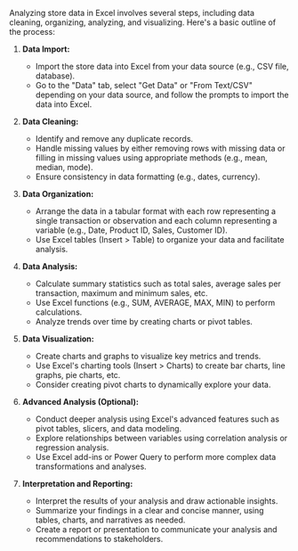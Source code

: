 Analyzing store data in Excel involves several steps, including data cleaning, organizing, analyzing, and visualizing. Here's a basic outline of the process:

1. **Data Import:**
   - Import the store data into Excel from your data source (e.g., CSV file, database).
   - Go to the "Data" tab, select "Get Data" or "From Text/CSV" depending on your data source, and follow the prompts to import the data into Excel.

2. **Data Cleaning:**
   - Identify and remove any duplicate records.
   - Handle missing values by either removing rows with missing data or filling in missing values using appropriate methods (e.g., mean, median, mode).
   - Ensure consistency in data formatting (e.g., dates, currency).

3. **Data Organization:**
   - Arrange the data in a tabular format with each row representing a single transaction or observation and each column representing a variable (e.g., Date, Product ID, Sales, Customer ID).
   - Use Excel tables (Insert > Table) to organize your data and facilitate analysis.

4. **Data Analysis:**
   - Calculate summary statistics such as total sales, average sales per transaction, maximum and minimum sales, etc.
   - Use Excel functions (e.g., SUM, AVERAGE, MAX, MIN) to perform calculations.
   - Analyze trends over time by creating charts or pivot tables.

5. **Data Visualization:**
   - Create charts and graphs to visualize key metrics and trends.
   - Use Excel's charting tools (Insert > Charts) to create bar charts, line graphs, pie charts, etc.
   - Consider creating pivot charts to dynamically explore your data.

6. **Advanced Analysis (Optional):**
   - Conduct deeper analysis using Excel's advanced features such as pivot tables, slicers, and data modeling.
   - Explore relationships between variables using correlation analysis or regression analysis.
   - Use Excel add-ins or Power Query to perform more complex data transformations and analyses.

7. **Interpretation and Reporting:**
   - Interpret the results of your analysis and draw actionable insights.
   - Summarize your findings in a clear and concise manner, using tables, charts, and narratives as needed.
   - Create a report or presentation to communicate your analysis and recommendations to stakeholders.
